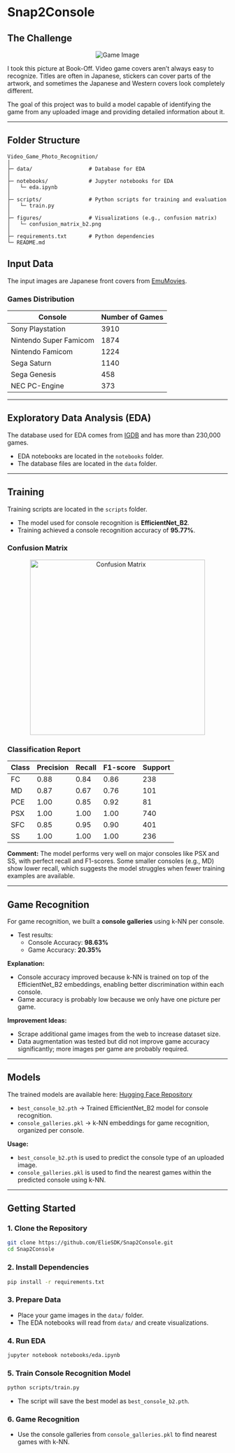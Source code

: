 # Snap2Console

## The Challenge

<p align="center">
  <img src="https://github.com/ElieSDK/Video_Game_Photo_Recognition/blob/main/figures/game.png" alt="Game Image" />
</p>


I took this picture at Book-Off. Video game covers aren’t always easy to recognize. Titles are often in Japanese, stickers can cover parts of the artwork, and sometimes the Japanese and Western covers look completely different.

The goal of this project was to build a model capable of identifying the game from any uploaded image and providing detailed information about it.

---

## Folder Structure

```
Video_Game_Photo_Recognition/
│
├─ data/                  # Database for EDA
│
├─ notebooks/             # Jupyter notebooks for EDA
│   └─ eda.ipynb
│
├─ scripts/               # Python scripts for training and evaluation
│   └─ train.py
│
├─ figures/               # Visualizations (e.g., confusion matrix)
│   └─ confusion_matrix_b2.png
│
├─ requirements.txt       # Python dependencies
└─ README.md

```

## Input Data

The input images are Japanese front covers from [EmuMovies](https://emumovies.com/).

### Games Distribution

| Console | Number of Games |
|---------|----------------|
| Sony Playstation | 3910 |
| Nintendo Super Famicom | 1874 |
| Nintendo Famicom | 1224 |
| Sega Saturn | 1140 |
| Sega Genesis | 458 |
| NEC PC-Engine | 373 |

---

## Exploratory Data Analysis (EDA)

The database used for EDA comes from [IGDB](https://www.igdb.com/) and has more than 230,000 games.

- EDA notebooks are located in the `notebooks` folder.
- The database files are located in the `data` folder.

---

## Training

Training scripts are located in the `scripts` folder.

- The model used for console recognition is **EfficientNet_B2**.
- Training achieved a console recognition accuracy of **95.77%**.

### Confusion Matrix

<p align="center">
  <img src="https://github.com/ElieSDK/Video_Game_Photo_Recognition/blob/main/figures/confusion_matrix_b2.png" alt="Confusion Matrix" width="400"/>
</p>



### Classification Report

| Class | Precision | Recall | F1-score | Support |
|-------|-----------|--------|----------|---------|
| FC    | 0.88      | 0.84   | 0.86     | 238     |
| MD    | 0.87      | 0.67   | 0.76     | 101     |
| PCE   | 1.00      | 0.85   | 0.92     | 81      |
| PSX   | 1.00      | 1.00   | 1.00     | 740     |
| SFC   | 0.85      | 0.95   | 0.90     | 401     |
| SS    | 1.00      | 1.00   | 1.00     | 236     |

**Comment:**
The model performs very well on major consoles like PSX and SS, with perfect recall and F1-scores. Some smaller consoles (e.g., MD) show lower recall, which suggests the model struggles when fewer training examples are available.

---

## Game Recognition

For game recognition, we built a **console galleries** using k-NN per console.

- Test results:
  - Console Accuracy: **98.63%**
  - Game Accuracy: **20.35%**

**Explanation:**
- Console accuracy improved because k-NN is trained on top of the EfficientNet_B2 embeddings, enabling better discrimination within each console.
- Game accuracy is probably low because we only have one picture per game.

**Improvement Ideas:**
- Scrape additional game images from the web to increase dataset size.
- Data augmentation was tested but did not improve game accuracy significantly; more images per game are probably required.

---

## Models

The trained models are available here: [Hugging Face Repository](https://huggingface.co/esdk/vg_b2/tree/main)

- `best_console_b2.pth` → Trained EfficientNet_B2 model for console recognition.
- `console_galleries.pkl` → k-NN embeddings for game recognition, organized per console.

**Usage:**
- `best_console_b2.pth` is used to predict the console type of an uploaded image.
- `console_galleries.pkl` is used to find the nearest games within the predicted console using k-NN.

---

## Getting Started

### 1. Clone the Repository

```bash
git clone https://github.com/ElieSDK/Snap2Console.git
cd Snap2Console
```

### 2. Install Dependencies

```bash
pip install -r requirements.txt
```

### 3. Prepare Data

- Place your game images in the `data/` folder.
- The EDA notebooks will read from `data/` and create visualizations.

### 4. Run EDA

```bash
jupyter notebook notebooks/eda.ipynb
```

### 5. Train Console Recognition Model

```bash
python scripts/train.py
```

- The script will save the best model as `best_console_b2.pth`.

### 6. Game Recognition

- Use the console galleries from `console_galleries.pkl` to find nearest games with k-NN.
